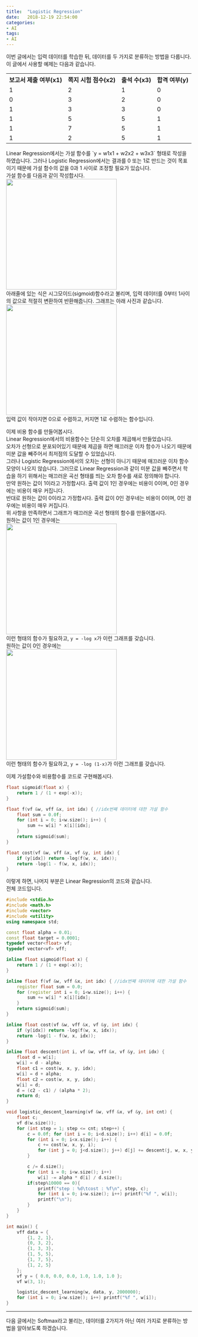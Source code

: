 ```yaml
---
title:  "Logistic Regression"
date:   2018-12-19 22:54:00
categories:
- AI
tags:
- AI
---
```


이번 글에서는 입력 데이터를 학습한 뒤, 데이터를 두 가지로 분류하는 방법을 다룹니다.<br>
이 글에서 사용할 예제는 다음과 같습니다.<br>
<table>
  <tr> <th>보고서 제출 여부(x1)</th> <th>쪽지 시험 점수(x2)</th> <th>출석 수(x3)</th> <th>합격 여부(y)</th> </tr>
  <tr> <td>1</td> <td>2</td> <td>1</td> <td>0</td> </tr>
  <tr> <td>0</td> <td>3</td> <td>2</td> <td>0</td> </tr>
  <tr> <td>1</td> <td>3</td> <td>3</td> <td>0</td> </tr>
  <tr> <td>1</td> <td>5</td> <td>5</td> <td>1</td> </tr>
  <tr> <td>1</td> <td>7</td> <td>5</td> <td>1</td> </tr>
  <tr> <td>1</td> <td>2</td> <td>5</td> <td>1</td> </tr>
</table>
Linear Regression에서는 가설 함수를 `y = w1x1 + w2x2 + w3x3` 형태로 작성을 하였습니다. 그러나 Logistic Regression에서는 결과를 0 또는 1로 만드는 것이 목표이기 때문에 가설 함수의 값을 0과 1 사이로 조정할 필요가 있습니다.<br>
가설 함수를 다음과 같이 작성합시다.<br>
<img src = "https://i.imgur.com/QtVYq3E.png" width = "300px"><br>
아래줄에 있는 식은 시그모이드(sigmoid)함수라고 불리며, 입력 데이터를 0부터 1사이의 값으로 적절히 변환하여 반환해줍니다. 그래프는 아래 사진과 같습니다.<br>
<img src = "https://i.imgur.com/5ukAGnR.png" width = "300px"><br>
입력 값이 작아지면 0으로 수렴하고, 커지면 1로 수렴하는 함수입니다.

이제 비용 함수를 만들어봅시다.<br>
Linear Regression에서의 비용함수는 단순히 오차를 제곱해서 만들었습니다.<br>
오차가 선형으로 분포되어있기 때문에 제곱을 하면 매끄러운 이차 함수가 나오기 때문에 미분 값을 빼주어서 최저점의 도달할 수 있었습니다.<br>
그러나 Logistic Regression에서의 오차는 선형이 아니기 때문에 매끄러운 이차 함수 모양이 나오지 않습니다. 그러므로 Linear Regression과 같이 미분 값을 빼주면서 학습을 하기 위해서는 매끄러운 곡선 형태를 띄는 오차 함수를 새로 정의해야 합니다.<br>
만약 원하는 값이 1이라고 가정합시다. 출력 값이 1인 경우에는 비용이 0이며, 0인 경우에는 비용이 매우 커집니다.<br>
반대로 원하는 값이 0이라고 가정합시다. 출력 값이 0인 경우네는 비용이 0이며, 0인 경우에는 비용이 매우 커집니다.<br>
위 사항을 만족하면서 그래프가 매끄러운 곡선 형태의 함수를 만들어봅시다.<br>
원하는 값이 1인 경우에는<br>
<img src = "https://i.imgur.com/aAHMiti.png" width = "300px"><br>
이런 형태의 함수가 필요하고, `y = -log x`가 이런 그래프를 갖습니다.<br>
원하는 값이 0인 경우에는<br>
<img src = "https://i.imgur.com/EeRus0A.png" width = "300px"><br>
이런 형태의 함수가 필요하고, `y = -log (1-x)`가 이런 그래프를 갖습니다.

이제 가설함수와 비용함수를 코드로 구현해봅시다.<br>
```cpp
float sigmoid(float x) {
	return 1 / (1 + exp(-x));
}

float f(vf &w, vff &x, int idx) { //idx번째 데이터에 대한 가설 함수
	float sum = 0.0f;
	for (int i = 0; i<w.size(); i++) {
		sum += w[i] * x[i][idx];
	}
	return sigmoid(sum);
}

float cost(vf &w, vff &x, vf &y, int idx) {
	if (y[idx]) return -log(f(w, x, idx));
	return -log(1 - f(w, x, idx));
}
```
이렇게 하면, 나머지 부분은 Linear Regression의 코드와 같습니다.<br>
전체 코드입니다.<br>
```cpp
#include <stdio.h>
#include <math.h>
#include <vector>
#include <utility>
using namespace std;

const float alpha = 0.01;
const float target = 0.0001;
typedef vector<float> vf;
typedef vector<vf> vff;

inline float sigmoid(float x) {
	return 1 / (1 + exp(-x));
}

inline float f(vf &w, vff &x, int idx) { //idx번째 데이터에 대한 가설 함수
	register float sum = 0.0;
	for (register int i = 0; i<w.size(); i++) {
		sum += w[i] * x[i][idx];
	}
	return sigmoid(sum);
}

inline float cost(vf &w, vff &x, vf &y, int idx) {
	if (y[idx]) return -log(f(w, x, idx));
	return -log(1 - f(w, x, idx));
}

inline float descent(int i, vf &w, vff &x, vf &y, int idx) {
	float d = w[i];
	w[i] = d - alpha;
	float c1 = cost(w, x, y, idx);
	w[i] = d + alpha;
	float c2 = cost(w, x, y, idx);
	w[i] = d;
	d = (c2 - c1) / (alpha * 2);
	return d;
}

void logistic_descent_learning(vf &w, vff &x, vf &y, int cnt) {
	float c;
	vf d(w.size());
	for (int step = 1; step <= cnt; step++) {
		c = 0.0f; for (int i = 0; i<d.size(); i++) d[i] = 0.0f;
		for (int i = 0; i<x.size(); i++) {
			c += cost(w, x, y, i);
			for (int j = 0; j<d.size(); j++) d[j] += descent(j, w, x, y, i);
		}

		c /= d.size();
		for (int i = 0; i<w.size(); i++)
			w[i] -= alpha * d[i] / d.size();
		if(step%10000 == 0){
			printf("step : %d\tcost : %f\n", step, c);
			for (int i = 0; i<w.size(); i++) printf("%f ", w[i]);
			printf("\n");
		}
	}
}

int main() {
	vff data = {
		{1, 2, 1},
		{0, 3, 2},
		{1, 3, 3},
		{1, 5, 5},
		{1, 7, 5},
		{1, 2, 5}
	};
	vf y = { 0.0, 0.0, 0.0, 1.0, 1.0, 1.0 };
	vf w(3, 1);

	logistic_descent_learning(w, data, y, 2000000);
	for (int i = 0; i<w.size(); i++) printf("%f ", w[i]);
}
```

<hr>

다음 글에서는 Softmax라고 불리는, 데이터를 2가지가 아닌 여러 가지로 분류하는 방법을 알아보도록 하겠습니다.
